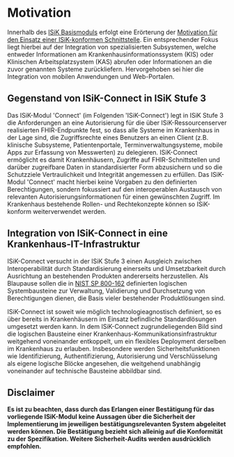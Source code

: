 # Motivation

Innerhalb des [ISiK Basismoduls](https://simplifier.net/guide/implementierungsleitfadenisik-basismodul-stufe-3/ImplementationGuide-markdown-Einfuehrung?version=current) erfolgt eine Erörterung der [Motivation für den Einsatz einer ISiK-konformen Schnittstelle](https://simplifier.net/guide/implementierungsleitfadenisik-basismodul-stufe-3/ImplementationGuide-markdown-Motivation?version=current). Ein entsprechender Fokus liegt hierbei auf der Integration von spezialisierten Subsystemen, welche entweder Informationen am Krankenhausinformationssystem (KIS) oder Klinischen Arbeitsplatzsystem (KAS) abrufen oder Informationen an die zuvor genannten Systeme zurückliefern. Hervorgehoben sei hier die Integration von mobilen Anwendungen und Web-Portalen. 

## Gegenstand von ISiK-Connect in ISiK Stufe 3
Das ISiK-Modul 'Connect' (im Folgenden 'ISiK-Connect') legt in ISiK Stufe 3 die Anforderungen an eine Autorisierung für die über ISiK-Ressourcenserver realisierten FHIR-Endpunkte fest, so dass alle Systeme im Krankenhaus in der Lage sind, die Zugriffsrechte eines Benutzers an einen Client (z.B. klinische Subsysteme, Patientenportale, Terminverwaltungsysteme, mobile Apps zur Erfassung von Messwerten) zu delegieren. ISiK-Connect ermöglicht es damit Krankenhäusern, Zugriffe auf FHIR-Schnittstellen und darüber zugreifbare Daten in standardisierter Form abzusichern und so die Schutzziele Vertraulichkeit und Integrität angemessen zu erfüllen. Das ISiK-Modul 'Connect' macht hierbei keine Vorgaben zu den definierten Berechtigungen, sondern fokussiert auf den interoperablen Austausch von relevanten Autorisierungsinformationen für einen gewünschten Zugriff. Im Krankenhaus bestehende Rollen- und Rechtekonzepte können so ISiK-konform weiterverwendet werden.  

## Integration von ISiK-Connect in eine Krankenhaus-IT-Infrastruktur
ISiK-Connect versucht in der ISiK Stufe 3 einen Ausgleich zwischen Interoperabilität durch Standardisierung einerseits und Umsetzbarkeit durch Ausrichtung an bestehenden Produkten andererseits herzustellen. Als Blaupause sollen die in [NIST SP 800-162](https://nvlpubs.nist.gov/nistpubs/SpecialPublications/NIST.SP.800-162.pdf) definierten logischen Systembausteine zur Verwaltung, Validierung und Durchsetzung von Berechtigungen dienen, die Basis vieler bestehender Produktlösungen sind.

ISiK-Connect ist soweit wie möglich technologieagnostisch definiert, so es über bereits in Krankenhäusern im Einsatz befindliche Standardlösungen umgesetzt werden kann. In dem ISiK-Connect zugrundeliegenden Bild sind die logischen Bausteine einer Krankenhaus-Kommunikationsinfrastruktur weitgehend voneinander entkoppelt, um ein flexibles Deployment derselben im Krankenhaus zu erlauben. Insbesondere werden Sicherheitsfunktionen wie Identifizierung, Authentifizierung, Autorisierung und Verschlüsselung als eigene logische Blöcke angesehen, die weitgehend unabhängig voneinander auf technische Bausteine abbildbar sind. 

## Disclaimer
**Es ist zu beachten, dass durch das Erlangen einer Bestätigung für das vorliegende ISiK-Modul keine Aussagen über die Sicherheit der Implementierung im jeweiligen bestätigungsrelevanten System abgeleitet werden können. Die Bestätigung bezieht sich alleinig auf die Konformität zu der Spezifikation. Weitere Sicherheit-Audits werden ausdrücklich empfohlen.**
